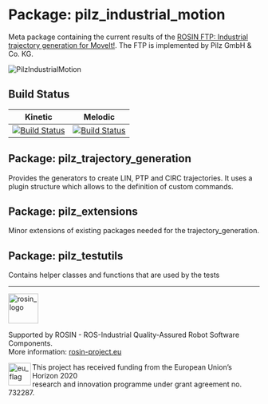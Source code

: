 # Package: pilz_industrial_motion
Meta package containing the current results of the
[ROSIN FTP: Industrial trajectory generation for MoveIt!](http://rosin-project.eu/ftp/industrial-trajectory-generation).
The FTP is implemented by Pilz GmbH & Co. KG.

![PilzIndustrialMotion](http://rosin-project.eu/wp-content/uploads/prbt_Service_Robotics_Modules_plus_Operator-1024x683.jpg)

## Build Status

| Kinetic | Melodic |
| --------|-------- |
| [![Build Status](https://travis-ci.org/PilzDE/pilz_robots.svg?branch=kinetic-devel)](https://travis-ci.org/PilzDE/pilz_industrial_motion) | [![Build Status](https://travis-ci.org/PilzDE/pilz_robots.svg?branch=melodic-devel)](https://travis-ci.org/PilzDE/pilz_industrial_motion) |


## Package: pilz_trajectory_generation
Provides the generators to create LIN, PTP and CIRC trajectories. It uses a plugin structure which allows to the
definition of custom commands.

## Package: pilz_extensions
Minor extensions of existing packages needed for the trajectory_generation.

## Package: pilz_testutils
Contains helper classes and functions that are used by the tests


***
<!--
    ROSIN acknowledgement from the ROSIN press kit
    @ https://github.com/rosin-project/press_kit
-->

<a href="http://rosin-project.eu">
  <img src="http://rosin-project.eu/wp-content/uploads/rosin_ack_logo_wide.png"
       alt="rosin_logo" height="60" >
</a>

Supported by ROSIN - ROS-Industrial Quality-Assured Robot Software Components.  
More information: <a href="http://rosin-project.eu">rosin-project.eu</a>

<img src="http://rosin-project.eu/wp-content/uploads/rosin_eu_flag.jpg"
     alt="eu_flag" height="45" align="left" >  

This project has received funding from the European Union’s Horizon 2020  
research and innovation programme under grant agreement no. 732287. 
